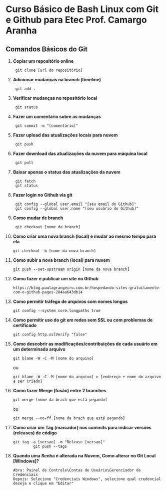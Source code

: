 # Curso Básico de Bash Linux com Git e Github para Etec Prof. Camargo Aranha
 
## Comandos Básicos do Git

1. **Copiar um repositório online**    
    
        git clone [url do repositório]


2. **Adicionar mudanças na branch (timeline)**    
    
        git add .
    
    
3. **Verificar mudanças no repositório local**    
    
        git status


4. **Fazer um comentário sobre as mudanças**    
    
        git commit -m "[comentário]"

    
5. **Fazer upload das atualizações locais para nuvem**     
    
        git push
    
6. **Fazer download das atualizações da nuvem para máquina local**    
    
        git pull
    
7. **Baixar apenas o status das atualizações da nuvem**    

        git fetch
        git status
    
8. **Fazer login no Github via git** 
    
        git config --global user.email "[seu email do Github]"
        git config --global user.name "[seu usuário do Github]"


9. **Como mudar de branch** 
    
        git checkout [nome da branch]


10. **Como criar uma nova branch (local) e mudar ao mesmo tempo para ela** 
    
        git checkout -b [nome da nova branch]


11. **Como subir a nova branch (local) para nuvem** 
    
        git push --set-upstream origin [nome da nova branch]


12. **Como fazer e publicar um site no Github**

        https://blog.paulagrangeiro.com.br/hospedando-sites-gratuitamente-com-o-github-pages-284aa643db14


13. **Como permitir tráfego de arquivos com nomes longos** 
    
        git config --system core.longpaths true


14. **Como permitir uso do git em redes sem SSL ou com problemas de certificado** 
    
        git config http.sslVerify "false"


15. **Como descobrir as modificações/contribuições de cada usuário em um determinado arquivo** 
    
        git blame -W -C -M [nome do arquivo]
    
    ou
        
        git blame -W -C -M [nome do arquivo] > [endereço + nome do arquivo a ser criado]


16. **Como fazer Merge (fusão) entre 2 branches** 
    
        git merge [nome da brach que está pegando]
    
    ou
        
        git merge --no-ff [nome da brach que está pegando]


17. **Como criar um Tag (marcador) nos commits para indicar versões (releases) de código** 
    
        git tag -a [versao] -m "Release [versao]"
			     git push --tags


18. **Quando uma Senha é alterada na Nuvem, Como alterar no Git Local [Windows]?** 
    
        Abra: Painel de Controle\Contas de Usuário\Gerenciador de Credenciais
        Depois: Selecione "Credenciais Windows", selecione qual credencial deseja e clique em "Editar"


